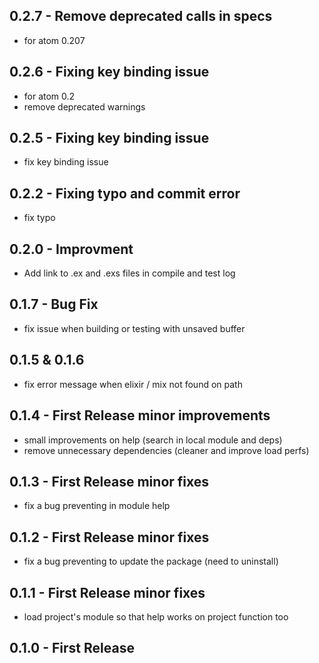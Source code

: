 ## 0.2.7 - Remove deprecated calls in specs
* for atom 0.207

## 0.2.6 - Fixing key binding issue
* for atom 0.2
* remove deprecated warnings

## 0.2.5 - Fixing key binding issue
* fix key binding issue

## 0.2.2 - Fixing typo and commit error
* fix typo

## 0.2.0 - Improvment
* Add link to .ex and .exs files in compile and test log

## 0.1.7 - Bug Fix
* fix issue when building or testing with unsaved buffer

## 0.1.5 & 0.1.6
* fix error message when elixir / mix not found on path

## 0.1.4 - First Release minor improvements
* small improvements on help (search in local module and deps)
* remove unnecessary dependencies (cleaner and improve load perfs)

## 0.1.3 - First Release minor fixes
* fix a bug preventing in module help

## 0.1.2 - First Release minor fixes
* fix a bug preventing to update the package (need to uninstall)

## 0.1.1 - First Release minor fixes
* load project's module so that help works on project function too

## 0.1.0 - First Release
